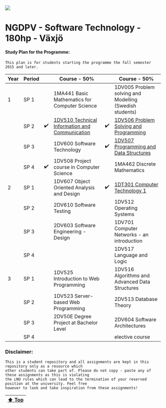 ##### ![](https://mymoodle.lnu.se/pluginfile.php/1/theme_essential/logo/1573077602/lnu-logo.png)
# NGDPV - Software Technology - 180hp - Växjö

#### Study Plan for the Programme:
```
This plan is for students starting the programme the fall semester 2015 and later.
```

| Year | Period |  | Course - 50% |  | Course - 50% |
|---|---|---|---|---|---|
| 1 | SP 1 |  | 1MA441 Basic Mathematics for Computer Science |  | 1DV005 Problem solving and Modelling (Swedish students) |
|  | SP 2 | :heavy_check_mark: | [1DV510 Technical Information and Communication](1DV510/) | :heavy_check_mark: | [1DV506 Problem Solving and Programming](1DV506/) |
|  | SP 3 |  | 1DV600 Software Technology | :heavy_check_mark: | [1DV507 Programming and Data Structures](1DV507/) |
|  | SP 4 | :heavy_check_mark: | 1DV508 Project course in Computer Science |  | 1MA462 Discrete Mathematics |
| 2 | SP 1 |  | 1DV607 Object Oriented Analysis and Design | :heavy_check_mark: | [1DT301  Computer Technology 1](1DT301/) |
|  | SP 2 |  | 2DV610 Software Testing |  | 1DV512 Operating Systems |
|  | SP 3 |  | 2DV603 Software Engineering - Design |  | 1DV701 Computer Networks - an introduction |
|  | SP 4 |  |  |  | 1DV517 Language and Logic |
| 3 | SP 1 |  | 1DV525 Introduction to Web Programming |  | 1DV516 Algorithms and Advanced Data Structures |
|  | SP 2 |  | 1DV523 Server-based Web Programming |  | 2DV513 Database Theory |
|  | SP 3 |  | 2DV50E Degree Project at Bachelor Level |  | 2DV604 Software Architectures |
|  | SP 4 |  |  |  | elective course |

### Disclaimer:
```
This is a student repository and all assignments are kept in this repository only as a resource which 
other students can take part of. Please do not copy - paste any of these assignments as this is violating 
the LNU rules which can lead to the termination of your reserved position at the university. Feel free 
however to look and take inspiration from these assignments!
```
| [:arrow_up: Top](../../) |
|---|
